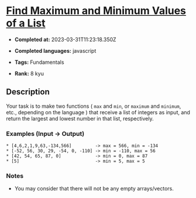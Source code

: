 # [Find Maximum and Minimum Values of a List](https://www.codewars.com/kata/577a98a6ae28071780000989)

- **Completed at:** 2023-03-31T11:23:18.350Z

- **Completed languages:** javascript

- **Tags:** Fundamentals

- **Rank:** 8 kyu

## Description

Your task is to make two functions ( `max` and `min`, or `maximum` and `minimum`, etc., depending on the language ) that receive a list of integers as input, and return the largest and lowest number in that list, respectively.

### Examples (Input -> Output)

```
* [4,6,2,1,9,63,-134,566]         -> max = 566, min = -134
* [-52, 56, 30, 29, -54, 0, -110] -> min = -110, max = 56
* [42, 54, 65, 87, 0]             -> min = 0, max = 87
* [5]                             -> min = 5, max = 5
```

### Notes

- You may consider that there will not be any empty arrays/vectors.